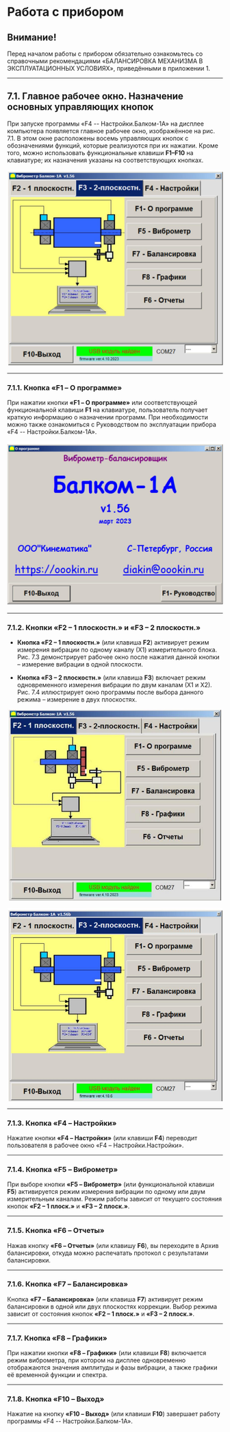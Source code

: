 # Работа с прибором

## Внимание!

Перед началом работы с прибором обязательно ознакомьтесь со справочными рекомендациями «БАЛАНСИРОВКА МЕХАНИЗМА В ЭКСПЛУАТАЦИОННЫХ УСЛОВИЯХ», приведёнными в приложении 1.

---

## 7.1. Главное рабочее окно. Назначение основных управляющих кнопок

При запуске программы «F4 -- Настройки.Балком-1А» на дисплее компьютера появляется главное рабочее окно, изображённое на рис. 7.1. В этом окне расположены восемь управляющих кнопок с обозначениями функций, которые реализуются при их нажатии. Кроме того, можно использовать функциональные клавиши **F1–F10** на клавиатуре; их назначения указаны на соответствующих кнопках.

![Рис. 7.1. Главное рабочее окно программы "Балком-1А"](_page_15_Figure_5.jpeg)

---

### 7.1.1. Кнопка «F1 – О программе»

При нажатии кнопки **«F1 – О программе»** или соответствующей функциональной клавиши **F1** на клавиатуре, пользователь получает краткую информацию о назначении программ. При необходимости можно также ознакомиться с Руководством по эксплуатации прибора «F4 -- Настройки.Балком-1А».

![Рис. 7.2. Окно «F4 -- Настройки.О программе»](_page_16_Picture_1.jpeg)

---

### 7.1.2. Кнопки «F2 – 1 плоскостн.» и «F3 – 2 плоскостн.»

- **Кнопка «F2 – 1 плоскостн.»** (или клавиша **F2**) активирует режим измерения вибрации по одному каналу (Х1) измерительного блока. Рис. 7.3 демонстрирует рабочее окно после нажатия данной кнопки – измерение вибрации в одной плоскости.

- **Кнопка «F3 – 2 плоскостн.»** (или клавиша **F3**) включает режим одновременного измерения вибрации по двум каналам (Х1 и Х2). Рис. 7.4 иллюстрирует окно программы после выбора данного режима – измерение в двух плоскостях.

![Рис. 7.3. Вид главного окна после нажатия кнопки «F2 – 1 плоск.»](_page_17_Figure_0.jpeg)

![Рис. 7.4. Вид главного окна после нажатия кнопки «F3 – 2 плоск.»](_page_17_Figure_2.jpeg)

---

### 7.1.3. Кнопка «F4 – Настройки»

Нажатие кнопки **«F4 – Настройки»** (или клавиши **F4**) переводит пользователя в рабочее окно «F4 – Настройки.Настройки».

---

### 7.1.4. Кнопка «F5 – Виброметр»

При выборе кнопки **«F5 – Виброметр»** (или функциональной клавиши **F5**) активируется режим измерения вибрации по одному или двум измерительным каналам. Режим работы зависит от текущего состояния кнопок **«F2 – 1 плоск.»** и **«F3 – 2 плоск.»**.

---

### 7.1.5. Кнопка «F6 – Отчеты»

Нажав кнопку **«F6 – Отчеты»** (или клавишу **F6**), вы переходите в Архив балансировки, откуда можно распечатать протокол с результатами балансировки.

---

### 7.1.6. Кнопка «F7 – Балансировка»

Кнопка **«F7 – Балансировка»** (или клавиша **F7**) активирует режим балансировки в одной или двух плоскостях коррекции. Выбор режима зависит от состояния кнопок **«F2 – 1 плоск.»** и **«F3 – 2 плоск.»**.

---

### 7.1.7. Кнопка «F8 – Графики»

При нажатии кнопки **«F8 – Графики»** (или клавиши **F8**) включается режим виброметра, при котором на дисплее одновременно отображаются значения амплитуды и фазы вибрации, а также графики её временной функции и спектра.

---

### 7.1.8. Кнопка «F10 – Выход»

Нажатие на кнопку **«F10 – Выход»** (или клавиши **F10**) завершает работу программы «F4 -- Настройки.Балком-1А».